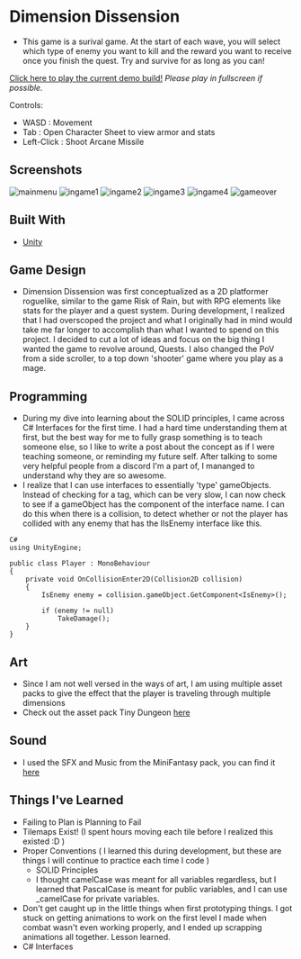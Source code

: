 # Dimension Dissension

- This game is a surival game. At the start of each wave, you will select which type of enemy you want to kill and the reward you want to receive once you finish the quest. Try and survive for as long as you can!

[Click here to play the current demo build!](https://ryanflorestt.github.io/Dimension-Dissension/)
*Please play in fullscreen if possible.*

Controls:
- WASD : Movement 
- Tab : Open Character Sheet to view armor and stats
- Left-Click : Shoot Arcane Missile

## Screenshots
![mainmenu](https://user-images.githubusercontent.com/53247675/213339033-7db54dcf-87d9-4a1d-9a55-3bf8990622ce.PNG)
![ingame1](https://user-images.githubusercontent.com/53247675/215357396-ce8e7ca6-426a-4775-9e5d-99f2cae34967.PNG)
![ingame2](https://user-images.githubusercontent.com/53247675/215357404-6c5cb92a-80d6-4fe6-876c-e4860148e989.PNG)
![ingame3](https://user-images.githubusercontent.com/53247675/215357415-ed44e7ff-11a5-4a3b-844f-f23ac5eb59af.PNG)
![ingame4](https://user-images.githubusercontent.com/53247675/215357424-9a6fff00-62ff-4e78-847a-0e99a1a4df34.PNG)
![gameover](https://user-images.githubusercontent.com/53247675/215357430-159c876e-7718-45d4-b483-120b7d5f6c2b.PNG)


## Built With

* [Unity](https://www.unity.com)

## Game Design

- Dimension Dissension was first conceptualized as a 2D platformer roguelike, similar to the game Risk of Rain, but with RPG elements like stats for the player and a quest system. During development, I realized that I had overscoped the project and what I originally had in mind would take me far longer to accomplish than what I wanted to spend on this project. I decided to cut a lot of ideas and focus on the big thing I wanted the game to revolve around, Quests. I also changed the PoV from a side scroller, to a top down 'shooter' game where you play as a mage.

## Programming
- During my dive into learning about the SOLID principles, I came across C# Interfaces for the first time. I had a hard time understanding them at first, but the best way for me to fully grasp something is to teach someone else, so I like to write a post about the concept as if I were teaching someone, or reminding my future self. After talking to some very helpful people from a discord I'm a part of, I mananged to understand why they are so awesome.
- I realize that I can use interfaces to essentially 'type' gameObjects. Instead of checking for a tag, which can be very slow, I can now check to see if a gameObject has the component of the interface name. I can do this when there is a collision, to detect whether or not the player has collided with any enemy that has the IIsEnemy interface like this.
```
C#
using UnityEngine;

public class Player : MonoBehaviour
{
    private void OnCollisionEnter2D(Collision2D collision)
    {
        IsEnemy enemy = collision.gameObject.GetComponent<IsEnemy>();

        if (enemy != null)
            TakeDamage();
    }
}
```

## Art
- Since I am not well versed in the ways of art, I am using multiple asset packs to give the effect that the player is traveling through multiple dimensions
- Check out the asset pack Tiny Dungeon [here](https://www.kenney.nl/assets/tiny-dungeon)

## Sound
- I used the SFX and Music from the MiniFantasy pack, you can find it [here](https://leohpaz.itch.io/minifantasy-dungeon-sfx-pack)

## Things I've Learned

- Failing to Plan is Planning to Fail
- Tilemaps Exist! (I spent hours moving each tile before I realized this existed :D )
- Proper Conventions ( I learned this during development, but these are things I will continue to practice each time I code )
  - SOLID Principles
  - I thought camelCase was meant for all variables regardless, but I learned that PascalCase is meant for public variables, and I can use _camelCase for private variables.
- Don't get caught up in the little things when first prototyping things. I got stuck on getting animations to work on the first level I made when combat wasn't even working properly, and I ended up scrapping animations all together. Lesson learned.
- C# Interfaces

